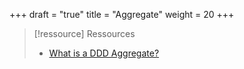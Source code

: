 +++
draft = "true"
title = "Aggregate"
weight = 20
+++

> [!ressource] Ressources
> - [What is a DDD Aggregate? ](https://youtu.be/zlFqjD2LKlE)
